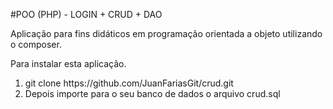 #POO (PHP) - LOGIN + CRUD + DAO

Aplicação para fins didáticos em programação orientada a objeto utilizando o composer.<br>

Para instalar esta aplicação.<br>

<ol>
  <li>git clone https://github.com/JuanFariasGit/crud.git</li>
  <li>Depois importe para o seu banco de dados o arquivo crud.sql</li>
</ol>

